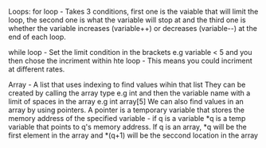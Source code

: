Loops:
for loop - Takes 3 conditions, first one is the vaiable that will limit the loop, the second one is what the variable will stop at and the third one is whether the variable increases (variable++) or decreases (variable--) at the end of each loop.

while loop - Set the limit condition in the brackets e.g variable < 5 and you then chose the incriment within hte loop - This means you could incriment at different rates.

Array - A list that uses indexing to find values wihin that list
They can be created by calling the array type e.g int and then the variable name with a limit of spaces in the array e.g int array[5] 
We can also find values in an array by using pointers.
A pointer is a temporary variable that stores the memory address of the specified variable - if q is a variable *q is a temp variable that points to q's memory address.
If q is an array, *q will be the first element in the array and *(q+1) will be the seccond location in the array

